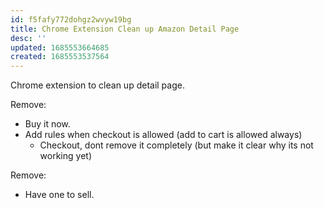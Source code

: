 ```yaml
---
id: f5fafy772dohgz2wvyw19bg
title: Chrome Extension Clean up Amazon Detail Page
desc: ''
updated: 1685553664685
created: 1685553537564
---
```


Chrome extension to clean up detail page.

Remove:
- Buy it now.
- Add rules when checkout is allowed (add to cart is allowed always)
  - Checkout, dont remove it completely (but make it clear why its not working yet)


Remove:
- Have one to sell.
